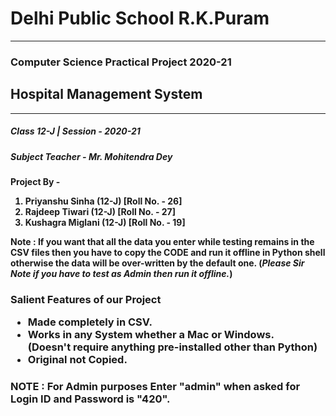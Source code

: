 <h1>Delhi Public School R.K.Puram</h1>

---
<h3 >Computer Science Practical Project 2020-21</h3>
<h2><b>Hospital Management System</h3>

---
<h5>Class 12-J     |     Session - 2020-21</h5>
<h5><b>Subject Teacher</b> - Mr. Mohitendra Dey
<h4>Project By -

1.   Priyanshu Sinha (12-J) [Roll No. - 26]
2.   Rajdeep Tiwari (12-J) [Roll No. - 27]
3.   Kushagra Miglani (12-J) [Roll No. - 19]


**Note** : If you want that all the data you enter while testing remains in the CSV files then you have to copy the CODE and run it offline in Python shell otherwise the data will be over-written by the default one. (***Please Sir Note if you have to test as Admin then run it offline.***)

<h3>Salient Features of our Project

*   Made completely in CSV.
*  Works in any System whether a Mac or Windows.<br>
   (Doesn't require anything pre-installed other than Python)
*  **Original** not Copied.

<h3><b>NOTE</b> : For Admin purposes Enter "admin" when asked for Login ID and Password is "420".
